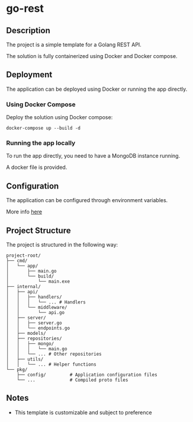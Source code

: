# go-rest

## Description

The project is a simple template for a Golang REST API.

The solution is fully containerized using Docker and Docker compose.

## Deployment

The application can be deployed using Docker or running the app directly.

### Using Docker Compose

Deploy the solution using Docker compose:

```
docker-compose up --build -d
```

### Running the app locally
To run the app directly, you need to have a MongoDB instance running. 

A docker file is provided.

## Configuration
The application can be configured through environment variables. 

More info [here](./docs/deployment/environment.md)

## Project Structure
The project is structured in the following way:
``` 
project-root/
├── cmd/
│   └── app/
│       ├── main.go
│       └── build/
│           └── main.exe
├── internal/
│   ├── api/
│   │   ├── handlers/
│   │   │   └── ... # Handlers
│   │   └── middleware/
│   │       └── api.go
│   ├── server/
│   │   ├── server.go
│   │   └── endpoints.go
│   ├── models/
│   ├── repositories/
│   │   ├── mongo/
│   │   │   └── main.go
│   │   └── ... # Other repositories
│   ├── utils/
│   │   └── ... # Helper functions
└── pkg/
    ├── config/         # Application configuration files
    └── ...             # Compiled proto files
```

## Notes

- This template is customizable and subject to preference